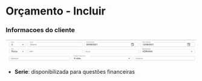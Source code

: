 # Orçamento - Incluir

### Informacoes do cliente

![orcamento-info-cliente](https://github.com/hozeis/mm-public-wiki/blob/main/images/orcamento/incluir-info-cliente.png?raw=true)

* **Serie**: disponibilizada para questões financeiras
